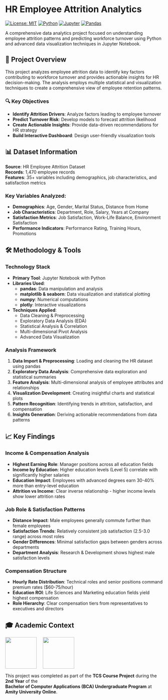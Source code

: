 # HR Employee Attrition Analytics

[![License: MIT](https://img.shields.io/badge/License-MIT-yellow.svg)](https://opensource.org/licenses/MIT)
[![Python](https://img.shields.io/badge/Python-3.7+-blue.svg)](https://www.python.org/downloads/)
[![Jupyter](https://img.shields.io/badge/Jupyter-Notebook-orange.svg)](https://jupyter.org/)
[![Pandas](https://img.shields.io/badge/Pandas-Data%20Analysis-green.svg)](https://pandas.pydata.org/)

A comprehensive data analytics project focused on understanding employee attrition patterns and predicting workforce turnover using Python and advanced data visualization techniques in Jupyter Notebook.


## 🎯 Project Overview

This project analyzes employee attrition data to identify key factors contributing to workforce turnover and provides actionable insights for HR decision-making. The analysis employs multiple statistical and visualization techniques to create a comprehensive view of employee retention patterns.

### 🔍 Key Objectives
- **Identify Attrition Drivers**: Analyze factors leading to employee turnover
- **Predict Turnover Risk**: Develop models to forecast attrition likelihood  
- **Create Actionable Insights**: Provide data-driven recommendations for HR strategy
- **Build Interactive Dashboard**: Design user-friendly visualization tools

## 📊 Dataset Information

**Source**: HR Employee Attrition Dataset  
**Records**: 1,470 employee records  
**Features**: 35+ variables including demographics, job characteristics, and satisfaction metrics

### Key Variables Analyzed:
- **Demographics**: Age, Gender, Marital Status, Distance from Home
- **Job Characteristics**: Department, Role, Salary, Years at Company
- **Satisfaction Metrics**: Job Satisfaction, Work-Life Balance, Environment Satisfaction
- **Performance Indicators**: Performance Rating, Training Hours, Promotions

## 🛠️ Methodology & Tools

### Technology Stack
- **Primary Tool**: Jupyter Notebook with Python
- **Libraries Used**:
  - **pandas**: Data manipulation and analysis
  - **matplotlib & seaborn**: Data visualization and statistical plotting
  - **numpy**: Numerical computations
  - **plotly**: Interactive visualizations
- **Techniques Applied**:
  - Data Cleaning & Preprocessing
  - Exploratory Data Analysis (EDA)
  - Statistical Analysis & Correlation
  - Multi-dimensional Pivot Analysis
  - Advanced Data Visualization

### Analysis Framework
1. **Data Import & Preprocessing**: Loading and cleaning the HR dataset using pandas
2. **Exploratory Data Analysis**: Comprehensive data exploration and statistical summaries
3. **Feature Analysis**: Multi-dimensional analysis of employee attributes and relationships
4. **Visualization Development**: Creating insightful charts and statistical plots
5. **Pattern Recognition**: Identifying trends in attrition, satisfaction, and compensation
6. **Insights Generation**: Deriving actionable recommendations from data patterns

## 📈 Key Findings

### Income & Compensation Analysis
- **Highest Earning Role**: Manager positions across all education fields
- **Income by Education**: Higher education levels (Level 5) correlate with significantly higher salaries
- **Education Impact**: Employees with advanced degrees earn 30-40% more than entry-level education
- **Attrition vs Income**: Clear inverse relationship - higher income levels show lower attrition rates

### Job Role & Satisfaction Patterns
- **Distance Impact**: Male employees generally commute further than female employees
- **Satisfaction Trends**: Relatively consistent job satisfaction (2.5-3.0 range) across most roles
- **Gender Differences**: Minimal satisfaction gaps between genders across departments
- **Department Analysis**: Research & Development shows highest male satisfaction levels

### Compensation Structure
- **Hourly Rate Distribution**: Technical roles and senior positions command premium rates ($60-75/hour)
- **Education ROI**: Life Sciences and Marketing education fields yield highest compensation
- **Role Hierarchy**: Clear compensation tiers from representatives to executives and directors

## 🎓 Academic Context

<div style="display: flex; align-items: center; gap: 20px;">
  <img src="https://i.ibb.co/qMTCC89r/tcs-log.png" width="100px" />
  <img src="https://i.ibb.co/6zgXKY0/amity-logo.png" width="100px" />
</div>

This project was completed as part of the **TCS Course Project** during the **2nd Year** of the  
**Bachelor of Computer Applications (BCA) Undergraduate Program** at **Amity University Online**.  



